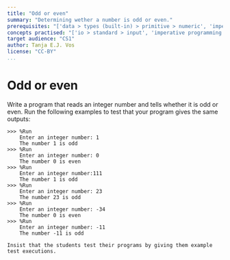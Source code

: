 ```yaml
---
title: "Odd or even"
summary: "Determining wether a number is odd or even."
prerequisites: "['data > types (built-in) > primitive > numeric', 'imperative programming > variables > variable declaration', 'imperative programming > variables > assignment', 'expressions > operators > arithmetic operators']"
concepts practised: "['io > standard > input', 'imperative programming > variables > variable declaration', 'imperative programming > variables > assignment', 'expressions > operators > arithmetic operators']"
target audience: "CS1"
author: Tanja E.J. Vos
license: "CC-BY"
...
```


# Odd or even





Write a program that reads an integer number and tells whether it is
odd or even. Run the following examples to test that your program
gives the same outputs:

```small
>>> %Run 
    Enter an integer number: 1
    The number 1 is odd
>>> %Run 
    Enter an integer number: 0
    The number 0 is even
>>> %Run 
    Enter an integer number:111
    The number 1 is odd
>>> %Run 
    Enter an integer number: 23
    The number 23 is odd
>>> %Run 
    Enter an integer number: -34
    The number 0 is even
>>> %Run 
    Enter an integer number: -11
    The number -11 is odd
```

```testruntile
Insist that the students test their programs by giving them example
test executions.
```
